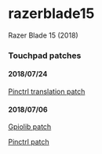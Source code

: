 # razerblade15

Razer Blade 15 (2018)

### Touchpad patches
#### 2018/07/24
[Pinctrl translation patch](https://github.com/jbdrthapa/razerblade15/blob/master/razerfiles/touchpad/translation_fix/pinctrl-intel-translation-fix.patch)

#### 2018/07/06
[Gpiolib patch](https://github.com/jbdrthapa/razerblade15/blob/master/razerfiles/touchpad/gpiolib.patch)

[Pinctrl patch](https://github.com/jbdrthapa/razerblade15/blob/master/razerfiles/touchpad/pinctrl-intel.patch)



